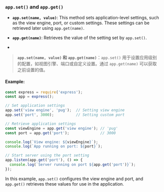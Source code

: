 ### `app.set()` and `app.get()`

- **`app.set(name, value)`**: This method sets application-level settings, such as the view engine, port, or custom settings. These settings can be retrieved later using `app.get(name)`.

- **`app.get(name)`**: Retrieves the value of the setting set by `app.set()`.

- <audio src="C:\Users\10691\Downloads\- __`app.set(na.mp3"></audio>

> **`app.set(name, value)` 和 `app.get(name)`**：`app.set()` 用于设置应用级别的配置，如视图引擎、端口或自定义设置。通过 `app.get(name)` 可以获取之前设置的值。
>
> <audio src="C:\Users\10691\Downloads\`app.set(name, .mp3"></audio>

#### Example:

<audio src="C:\Users\10691\Downloads\这段代码的重点是 Expres.mp3"></audio>

```js
const express = require('express');
const app = express();

// Set application settings
app.set('view engine', 'pug');  // Setting view engine
app.set('port', 3000);          // Setting custom port

// Retrieve application settings
const viewEngine = app.get('view engine'); // 'pug'
const port = app.get('port');              // 3000

console.log(`View engine: ${viewEngine}`);
console.log(`App running on port: ${port}`);

// Start server using the port setting
app.listen(app.get('port'), () => {
  console.log(`Server running on port ${app.get('port')}`);
});
```

In this example, `app.set()` configures the view engine and port, and `app.get()` retrieves these values for use in the application.